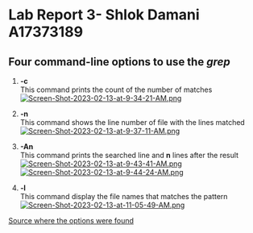 # Lab Report 3- Shlok Damani A17373189 #
## Four command-line options to use the _grep_ ##
1) **-c** \
This command prints the count of the number of matches
[![Screen-Shot-2023-02-13-at-9-34-21-AM.png](https://i.postimg.cc/SQw6Btyj/Screen-Shot-2023-02-13-at-9-34-21-AM.png)](https://postimg.cc/t7NnPknH)

2) **-n** \
This command shows the line number of file with the lines matched
[![Screen-Shot-2023-02-13-at-9-37-11-AM.png](https://i.postimg.cc/wMh182Vs/Screen-Shot-2023-02-13-at-9-37-11-AM.png)](https://postimg.cc/GTmLvk6c)

3) **-An** \
This command prints the searched line and **n** lines after the result
[![Screen-Shot-2023-02-13-at-9-43-41-AM.png](https://i.postimg.cc/dtxbcFhr/Screen-Shot-2023-02-13-at-9-43-41-AM.png)](https://postimg.cc/gn3S3fq2)
[![Screen-Shot-2023-02-13-at-9-44-24-AM.png](https://i.postimg.cc/gj0T1tdg/Screen-Shot-2023-02-13-at-9-44-24-AM.png)](https://postimg.cc/JD9xkqsX)

4) **-l** \
This command display the file names that matches the pattern
[![Screen-Shot-2023-02-13-at-11-05-49-AM.png](https://i.postimg.cc/SRWfTWYg/Screen-Shot-2023-02-13-at-11-05-49-AM.png)](https://postimg.cc/4HxcnH5c)


[Source where the options were found](https://www.geeksforgeeks.org/grep-command-in-unixlinux/)
